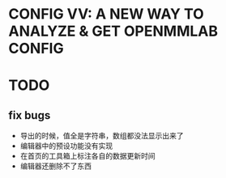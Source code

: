 # CONFIG VV: A NEW WAY TO ANALYZE & GET OPENMMLAB CONFIG

# TODO
## fix bugs
- 导出的时候，值全是字符串，数组都没法显示出来了
- 编辑器中的预设功能没有实现
- 在首页的工具箱上标注各自的数据更新时间
- 编辑器还删除不了东西